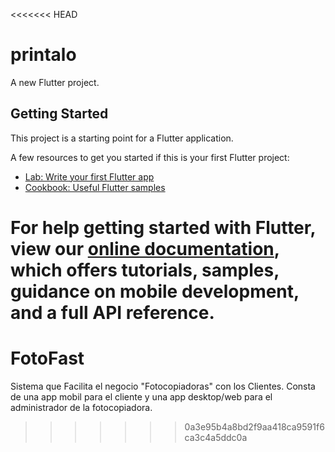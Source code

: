 <<<<<<< HEAD
# printalo

A new Flutter project.

## Getting Started

This project is a starting point for a Flutter application.

A few resources to get you started if this is your first Flutter project:

- [Lab: Write your first Flutter app](https://flutter.dev/docs/get-started/codelab)
- [Cookbook: Useful Flutter samples](https://flutter.dev/docs/cookbook)

For help getting started with Flutter, view our
[online documentation](https://flutter.dev/docs), which offers tutorials,
samples, guidance on mobile development, and a full API reference.
=======
# FotoFast
Sistema que Facilita el negocio "Fotocopiadoras" con los Clientes. Consta de una app mobil para el cliente y una app desktop/web para el administrador de la fotocopiadora.
>>>>>>> 0a3e95b4a8bd2f9aa418ca9591f6ca3c4a5ddc0a
